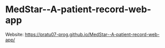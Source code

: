 # MedStar--A-patient-record-web-app
Website: https://pratu07-prog.github.io/MedStar--A-patient-record-web-app/
